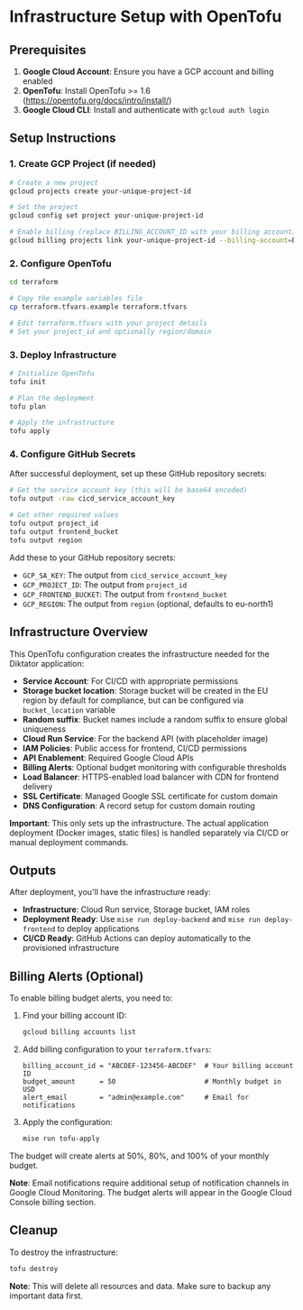 # Infrastructure Setup with OpenTofu

## Prerequisites

1. **Google Cloud Account**: Ensure you have a GCP account and billing enabled
2. **OpenTofu**: Install OpenTofu >= 1.6 (https://opentofu.org/docs/intro/install/)
3. **Google Cloud CLI**: Install and authenticate with `gcloud auth login`

## Setup Instructions

### 1. Create GCP Project (if needed)

```bash
# Create a new project
gcloud projects create your-unique-project-id

# Set the project
gcloud config set project your-unique-project-id

# Enable billing (replace BILLING_ACCOUNT_ID with your billing account)
gcloud billing projects link your-unique-project-id --billing-account=BILLING_ACCOUNT_ID
```

### 2. Configure OpenTofu

```bash
cd terraform

# Copy the example variables file
cp terraform.tfvars.example terraform.tfvars

# Edit terraform.tfvars with your project details
# Set your project_id and optionally region/domain
```

### 3. Deploy Infrastructure

```bash
# Initialize OpenTofu
tofu init

# Plan the deployment
tofu plan

# Apply the infrastructure
tofu apply
```

### 4. Configure GitHub Secrets

After successful deployment, set up these GitHub repository secrets:

```bash
# Get the service account key (this will be base64 encoded)
tofu output -raw cicd_service_account_key

# Get other required values
tofu output project_id
tofu output frontend_bucket
tofu output region
```

Add these to your GitHub repository secrets:

- `GCP_SA_KEY`: The output from `cicd_service_account_key`
- `GCP_PROJECT_ID`: The output from `project_id`
- `GCP_FRONTEND_BUCKET`: The output from `frontend_bucket`
- `GCP_REGION`: The output from `region` (optional, defaults to eu-north1)

## Infrastructure Overview

This OpenTofu configuration creates the infrastructure needed for the Diktator application:

- **Service Account**: For CI/CD with appropriate permissions
- **Storage bucket location**: Storage bucket will be created in the EU region by default for compliance, but can be configured via `bucket_location` variable
- **Random suffix**: Bucket names include a random suffix to ensure global uniqueness
- **Cloud Run Service**: For the backend API (with placeholder image)
- **IAM Policies**: Public access for frontend, CI/CD permissions
- **API Enablement**: Required Google Cloud APIs
- **Billing Alerts**: Optional budget monitoring with configurable thresholds
- **Load Balancer**: HTTPS-enabled load balancer with CDN for frontend delivery
- **SSL Certificate**: Managed Google SSL certificate for custom domain
- **DNS Configuration**: A record setup for custom domain routing

**Important**: This only sets up the infrastructure. The actual application deployment (Docker images, static files) is handled separately via CI/CD or manual deployment commands.

## Outputs

After deployment, you'll have the infrastructure ready:

- **Infrastructure**: Cloud Run service, Storage bucket, IAM roles
- **Deployment Ready**: Use `mise run deploy-backend` and `mise run deploy-frontend` to deploy applications
- **CI/CD Ready**: GitHub Actions can deploy automatically to the provisioned infrastructure

## Billing Alerts (Optional)

To enable billing budget alerts, you need to:

1. Find your billing account ID:

   ```bash
   gcloud billing accounts list
   ```

2. Add billing configuration to your `terraform.tfvars`:

   ```hcl
   billing_account_id = "ABCDEF-123456-ABCDEF"  # Your billing account ID
   budget_amount      = 50                      # Monthly budget in USD
   alert_email        = "admin@example.com"     # Email for notifications
   ```

3. Apply the configuration:

   ```bash
   mise run tofu-apply
   ```

The budget will create alerts at 50%, 80%, and 100% of your monthly budget.

**Note**: Email notifications require additional setup of notification channels in Google Cloud Monitoring. The budget alerts will appear in the Google Cloud Console billing section.

## Cleanup

To destroy the infrastructure:

```bash
tofu destroy
```

**Note**: This will delete all resources and data. Make sure to backup any important data first.
